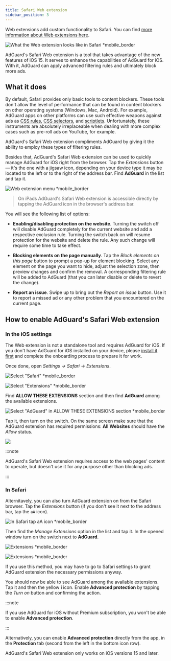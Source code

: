 ```yaml
---
title: Safari Web extension
sidebar_position: 3
---
```


Web extensions add custom functionality to Safari. You can find [more information about Web extensions here](https://developer.apple.com/documentation/safariservices/safari_web_extensions).

![What the Web extension looks like in Safari *mobile_border](https://cdn.adtidy.org/public/Adguard/kb/iOS/webext/menu_en.png)

AdGuard's Safari Web extension is a tool that takes advantage of the new features of iOS 15. It serves to enhance the capabilities of AdGuard for iOS. With it, AdGuard can apply advanced filtering rules and ultimately block more ads.

## What it does

By default, Safari provides only basic tools to content blockers. These tools don't allow the level of performance that can be found in content blockers on other operating systems (Windows, Mac, Android). For example, AdGuard apps on other platforms can use such effective weapons against ads as [CSS rules](/general/ad-filtering/create-own-filters#cosmetic-css-rules), [CSS selectors](/general/ad-filtering/create-own-filters#extended-css-selectors), and [scriptlets](/general/ad-filtering/create-own-filters#scriptlets). Unfortunately, these instruments are absolutely irreplaceable when dealing with more complex cases such as pre-roll ads on YouTube, for example.

AdGuard's Safari Web extension compliments AdGuard by giving it the ability to employ these types of filtering rules.

Besides that, AdGuard's Safari Web extension can be used to quickly manage AdGuard for iOS right from the browser. Tap the *Extensions* button — it's the one with a jigsaw icon, depending on your device type it may be located to the left or to the right of the address bar. Find **AdGuard** in the list and tap it.

![Web extension menu *mobile_border](https://cdn.adtidy.org/public/Adguard/kb/iOS/webext/ext_adguard_en.png?1)

>On iPads AdGuard's Safari Web extension is accessible directly by tapping the AdGuard icon in the browser's address bar.

You will see the following list of options:

* **Enabling/disabling protection on the website**. Turning the switch off will disable AdGuard completely for the current website and add a respective exclusion rule. Turning the switch back on will resume protection for the website and delete the rule. Any such change will require some time to take effect.

* **Blocking elements on the page manually**. Tap the *Block elements on this page* button to prompt a pop-up for element blocking. Select any element on the page you want to hide, adjust the selection zone, then preview changes and confirm the removal. A corresponding filtering rule will be added to AdGuard (that you can later disable or delete to revert the change).

* **Report an issue**. Swipe up to bring out the *Report an issue* button. Use it to report a missed ad or any other problem that you encountered on the current page.

## How to enable AdGuard's Safari Web extension

### In the iOS settings

The Web extension is not a standalone tool and requires AdGuard for iOS. If you don't have AdGuard for iOS installed on your device, please [install it first](../installation) and complete the onboarding process to prepare it for work.

Once done, open *Settings → Safari → Extensions*.

![Select "Safari" *mobile_border](https://cdn.adtidy.org/public/Adguard/kb/iOS/webext/settings1_en.png)

![Select "Extensions" *mobile_border](https://cdn.adtidy.org/public/Adguard/kb/iOS/webext/settings2_en.png)

Find **ALLOW THESE EXTENSIONS** section and then find **AdGuard** among the available extensions.

![Select "AdGuard" in ALLOW THESE EXTENSIONS section *mobile_border](https://cdn.adtidy.org/public/Adguard/kb/iOS/webext/settings3_en.png)

Tap it, then turn on the switch. On the same screen make sure that the AdGuard extension has required permissions: **All Websites** should have the *Allow* status.

![](https://cdn.adtidy.org/public/Adguard/kb/iOS/webext/settings4_en.png)

:::note

AdGuard's Safari Web extension requires access to the web pages' content to operate, but doesn't use it for any purpose other than blocking ads.

:::

### In Safari

Alternitavely, you can also turn AdGuard extension on from the Safari browser. Tap the *Extensions* button (if you don't see it next to the address bar, tap the `aA` icon).

![In Safari tap aA icon *mobile_border](https://cdn.adtidy.org/public/Adguard/kb/iOS/webext/safari1_en.png)

Then find the *Manage Extensions* option in the list and tap it. In the opened window turn on the switch next to **AdGuard**.

![Extensions *mobile_border](https://cdn.adtidy.org/public/Adguard/kb/iOS/webext/safari2_en.png)

![Extensions *mobile_border](https://cdn.adtidy.org/public/Adguard/kb/iOS/webext/safari3_en.png)

If you use this method, you may have to go to Safari settings to grant AdGuard extension the necessary permissions anyway.

You should now be able to see AdGuard among the available extensions. Tap it and then the yellow **i** icon. Enable **Advanced protection** by tapping the *Turn on* button and confirming the action.

:::note

If you use AdGuard for iOS without Premium subscription, you won't be able to enable **Advanced protection**.

:::

Alternatively, you can enable **Advanced protection** directly from the app, in the **Protection** tab (second from the left in the bottom icon row).

AdGuard's Safari Web extension only works on iOS versions 15 and later.
